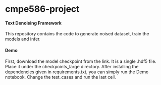 # cmpe586-project
#### Text Denoising Framework
This repository contains the code to generate noised dataset, train the models and infer.

#### Demo
First, download the model checkpoint from the link. It is a single .hdf5 file. Place it under the checkpoints_large directory.
After installing the dependencies given in requirements.txt, you can simply run the Demo notebook.
Change the test_cases and run the last cell.